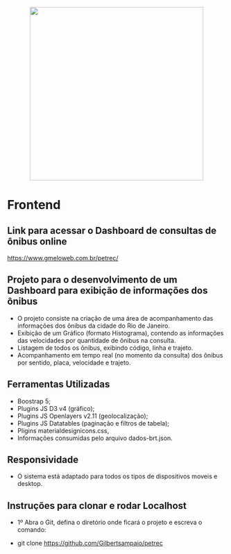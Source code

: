 <p align="center"><a target="_new" href="https://www.gmeloweb.com.br"><img src="https://www.gmeloweb.com.br/images/logo-proposta.png" width="400"></a></p>

# Frontend

## Link para acessar o Dashboard de consultas de ônibus online

<a target="_new" href="https://www.gmeloweb.com.br/petrec/">https://www.gmeloweb.com.br/petrec/</a>


## Projeto para o desenvolvimento de um Dashboard para exibição de informações dos ônibus

- O projeto consiste na criação de uma área de acompanhamento das informações dos ônibus da cidade do Rio de Janeiro. 
- Exibição de um Gráfico (formato Histograma), contendo as informações das velocidades por quantidade de ônibus na consulta.
- Listagem de todos os ônibus, exibindo código, linha e trajeto.
- Acompanhamento em tempo real (no momento da consulta) dos ônibus por sentido, placa, velocidade e trajeto.

## Ferramentas Utilizadas

- Boostrap 5;
- Plugins JS D3 v4 (gráfico);
- Plugins JS Openlayers v2.11 (geolocalização);
- Plugins JS Datatables (paginação e filtros de tabela);
- Pligins materialdesignicons.css,
- Informações consumidas pelo arquivo dados-brt.json.

## Responsividade

- O sistema está adaptado para todos os tipos de dispositivos moveis e desktop.

## Instruções para clonar e rodar Localhost

- 1º Abra o Git, defina o diretório onde ficará o projeto e escreva o comando:

* git clone https://github.com/Gilbertsampaio/petrec